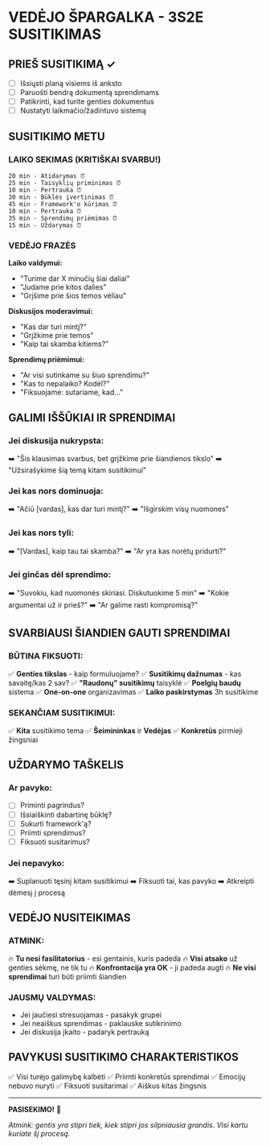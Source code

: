 # VEDĖJO ŠPARGALKA - 3S2E SUSITIKIMAS

## PRIEŠ SUSITIKIMĄ ✓
- [ ] Išsiųsti planą visiems iš anksto
- [ ] Paruošti bendrą dokumentą sprendimams
- [ ] Patikrinti, kad turite genties dokumentus
- [ ] Nustatyti laikmačio/žadintuvo sistemą

## SUSITIKIMO METU

### LAIKO SEKIMAS (KRITIŠKAI SVARBU!)
```
20 min - Atidarymas ⏰
25 min - Taisyklių priminimas ⏰
10 min - Pertrauka ⏰
30 min - Būklės įvertinimas ⏰
45 min - Framework'o kūrimas ⏰
10 min - Pertrauka ⏰
35 min - Sprendimų priėmimas ⏰
15 min - Uždarymas ⏰
```

### VEDĖJO FRAZĖS
**Laiko valdymui:**
- "Turime dar X minučių šiai daliai"
- "Judame prie kitos dalies"
- "Grįšime prie šios temos vėliau"

**Diskusijos moderavimui:**
- "Kas dar turi mintį?"
- "Grįžkime prie temos"
- "Kaip tai skamba kitiems?"

**Sprendimų priėmimui:**
- "Ar visi sutinkame su šiuo sprendimu?"
- "Kas to nepalaiko? Kodėl?"
- "Fiksuojame: sutariame, kad..."

## GALIMI IŠŠŪKIAI IR SPRENDIMAI

### Jei diskusija nukrypsta:
➡️ "Šis klausimas svarbus, bet grįžkime prie šiandienos tikslo"
➡️ "Užsirašykime šią temą kitam susitikimui"

### Jei kas nors dominuoja:
➡️ "Ačiū [vardas], kas dar turi mintį?"
➡️ "Išgirskim visų nuomones"

### Jei kas nors tyli:
➡️ "[Vardas], kaip tau tai skamba?"
➡️ "Ar yra kas norėtų pridurti?"

### Jei ginčas dėl sprendimo:
➡️ "Suvokiu, kad nuomonės skiriasi. Diskutuokime 5 min"
➡️ "Kokie argumentai už ir prieš?"
➡️ "Ar galime rasti kompromisą?"

## SVARBIAUSI ŠIANDIEN GAUTI SPRENDIMAI

### BŪTINA FIKSUOTI:
✅ **Genties tikslas** - kaip formuluojame?
✅ **Susitikimų dažnumas** - kas savaitę/kas 2 sav?
✅ **"Raudonų" susitikimų** taisyklė
✅ **Poelgių baudų** sistema
✅ **One-on-one** organizavimas
✅ **Laiko paskirstymas** 3h susitikime

### SEKANČIAM SUSITIKIMUI:
✅ **Kita** susitikimo tema
✅ **Šeimininkas** ir **Vedėjas**
✅ **Konkretūs** pirmieji žingsniai

## UŽDARYMO TAŠKELIS

### Ar pavyko:
- [ ] Priminti pagrindus?
- [ ] Išsiaiškinti dabartinę būklę?
- [ ] Sukurti framework'ą?
- [ ] Priimti sprendimus?
- [ ] Fiksuoti susitarimus?

### Jei nepavyko:
➡️ Suplanuoti tęsinį kitam susitikimui
➡️ Fiksuoti tai, kas pavyko
➡️ Atkreipti dėmesį į procesą

## VEDĖJO NUSITEIKIMAS

### ATMINK:
🔥 **Tu nesi fasilitatorius** - esi gentainis, kuris padeda
🔥 **Visi atsako** už genties sėkmę, ne tik tu
🔥 **Konfrontacija yra OK** - ji padeda augti
🔥 **Ne visi sprendimai** turi būti priimti šiandien

### JAUSMŲ VALDYMAS:
- Jei jaučiesi stresuojamas - pasakyk grupei
- Jei neaiškus sprendimas - paklauske sutikrinimo
- Jei diskusija įkaito - padaryk pertrauką

## PAVYKUSI SUSITIKIMO CHARAKTERISTIKOS

✅ Visi turėjo galimybę kalbėti
✅ Priimti konkretūs sprendimai
✅ Emocijų nebuvo nuryti
✅ Fiksuoti susitarimai
✅ Aiškus kitas žingsnis

---

**PASISEKIMO!** 💪

*Atmink: gentis yra stipri tiek, kiek stipri jos silpniausia grandis. Visi kartu kuriate šį procesą.*